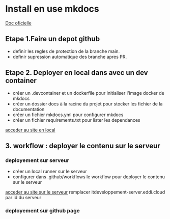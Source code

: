 # Install en use mkdocs

[Doc oficielle](https://www.mkdocs.org/)

## Etape 1.Faire un depot github

- definir les regles de protection de la branche main.
- definir supression automatique des branche apres PR.

## Etape 2. Deployer en local dans avec un dev container

- créer un .devcontainer et un dockerfile pour initialiser l'image docker de mkdocs
- créer un dossier docs à la racine du projet pour stocker les fichier de la documentation
- créer un fichier mkdocs.yml pour configurer mkdocs
- créer un fichier requirements.txt pour lister les dependances

[acceder au site en local](http://127.0.0.1:8000/)

## 3. workflow : deployer le contenu sur le serveur

### deployement sur serveur

- créer un local runner sur le serveur
- configurer dans .github/workflows le workflow pour deployer le contenu sur le serveur

[acceder au site sur le serveur](http://itdeveloppement-server.eddi.cloud/doctest/index.html)
remplacer itdeveloppement-server.eddi.cloud par id du serveur

### deployement sur github page
